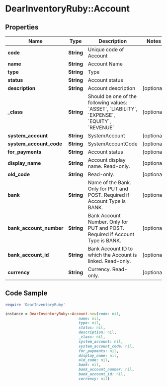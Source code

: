 # DearInventoryRuby::Account

## Properties

Name | Type | Description | Notes
------------ | ------------- | ------------- | -------------
**code** | **String** | Unique code of Account | 
**name** | **String** | Account Name | 
**type** | **String** | Type | 
**status** | **String** | Account status | 
**description** | **String** | Account description | [optional] 
**_class** | **String** | Should be one of the following values: &#x60;ASSET&#x60;, &#x60;LIABILITY&#x60;, &#x60;EXPENSE&#x60;, &#x60;EQUITY&#x60;, &#x60;REVENUE&#x60; | [optional] 
**system_account** | **String** | SystemAccount | [optional] 
**system_account_code** | **String** | SystemAccountCode | [optional] 
**for_payments** | **String** | Account status | [optional] 
**display_name** | **String** | Account display name. Read-only. | [optional] 
**old_code** | **String** | Read-only. | [optional] 
**bank** | **String** | Name of the Bank. Only for PUT and POST. Required if Account Type is BANK. | [optional] 
**bank_account_number** | **String** | Bank Account Number. Only for PUT and POST. Required if Account Type is BANK. | [optional] 
**bank_account_id** | **String** | Bank Account ID to which the Account is linked. Read-only. | [optional] 
**currency** | **String** | Currency. Read-only. | [optional] 

## Code Sample

```ruby
require 'DearInventoryRuby'

instance = DearInventoryRuby::Account.new(code: nil,
                                 name: nil,
                                 type: nil,
                                 status: nil,
                                 description: nil,
                                 _class: nil,
                                 system_account: nil,
                                 system_account_code: nil,
                                 for_payments: nil,
                                 display_name: nil,
                                 old_code: nil,
                                 bank: nil,
                                 bank_account_number: nil,
                                 bank_account_id: nil,
                                 currency: nil)
```


